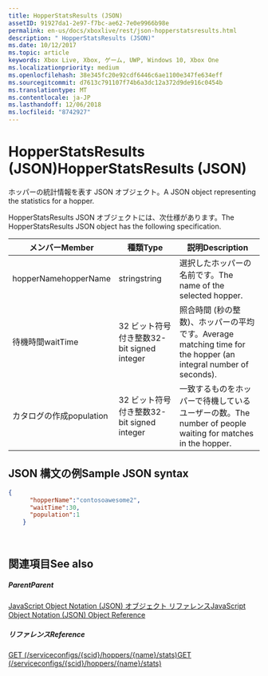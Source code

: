 ```yaml
---
title: HopperStatsResults (JSON)
assetID: 91927da1-2e97-f7bc-ae62-7e0e9966b98e
permalink: en-us/docs/xboxlive/rest/json-hopperstatsresults.html
description: " HopperStatsResults (JSON)"
ms.date: 10/12/2017
ms.topic: article
keywords: Xbox Live, Xbox, ゲーム, UWP, Windows 10, Xbox One
ms.localizationpriority: medium
ms.openlocfilehash: 38e345fc20e92cdf6446c6ae1100e347fe634eff
ms.sourcegitcommit: d7613c791107f74b6a3dc12a372d9de916c0454b
ms.translationtype: MT
ms.contentlocale: ja-JP
ms.lasthandoff: 12/06/2018
ms.locfileid: "8742927"
---
```

# <a name="hopperstatsresults-json"></a><span data-ttu-id="75f87-104">HopperStatsResults (JSON)</span><span class="sxs-lookup"><span data-stu-id="75f87-104">HopperStatsResults (JSON)</span></span>
<span data-ttu-id="75f87-105">ホッパーの統計情報を表す JSON オブジェクト。</span><span class="sxs-lookup"><span data-stu-id="75f87-105">A JSON object representing the statistics for a hopper.</span></span> 
<a id="ID4EN"></a>

  
 
<span data-ttu-id="75f87-106">HopperStatsResults JSON オブジェクトには、次仕様があります。</span><span class="sxs-lookup"><span data-stu-id="75f87-106">The HopperStatsResults JSON object has the following specification.</span></span>
 
| <span data-ttu-id="75f87-107">メンバー</span><span class="sxs-lookup"><span data-stu-id="75f87-107">Member</span></span>| <span data-ttu-id="75f87-108">種類</span><span class="sxs-lookup"><span data-stu-id="75f87-108">Type</span></span>| <span data-ttu-id="75f87-109">説明</span><span class="sxs-lookup"><span data-stu-id="75f87-109">Description</span></span>| 
| --- | --- | --- | 
| <span data-ttu-id="75f87-110">hopperName</span><span class="sxs-lookup"><span data-stu-id="75f87-110">hopperName</span></span>| <span data-ttu-id="75f87-111">string</span><span class="sxs-lookup"><span data-stu-id="75f87-111">string</span></span>| <span data-ttu-id="75f87-112">選択したホッパーの名前です。</span><span class="sxs-lookup"><span data-stu-id="75f87-112">The name of the selected hopper.</span></span>| 
| <span data-ttu-id="75f87-113">待機時間</span><span class="sxs-lookup"><span data-stu-id="75f87-113">waitTime</span></span>| <span data-ttu-id="75f87-114">32 ビット符号付き整数</span><span class="sxs-lookup"><span data-stu-id="75f87-114">32-bit signed integer</span></span>| <span data-ttu-id="75f87-115">照合時間 (秒の整数)、ホッパーの平均です。</span><span class="sxs-lookup"><span data-stu-id="75f87-115">Average matching time for the hopper (an integral number of seconds).</span></span> | 
| <span data-ttu-id="75f87-116">カタログの作成</span><span class="sxs-lookup"><span data-stu-id="75f87-116">population</span></span>| <span data-ttu-id="75f87-117">32 ビット符号付き整数</span><span class="sxs-lookup"><span data-stu-id="75f87-117">32-bit signed integer</span></span>| <span data-ttu-id="75f87-118">一致するものをホッパーで待機しているユーザーの数。</span><span class="sxs-lookup"><span data-stu-id="75f87-118">The number of people waiting for matches in the hopper.</span></span>| 
  
<a id="ID4EW"></a>

 
## <a name="sample-json-syntax"></a><span data-ttu-id="75f87-119">JSON 構文の例</span><span class="sxs-lookup"><span data-stu-id="75f87-119">Sample JSON syntax</span></span> 
 

```json
{
      "hopperName":"contosoawesome2",
      "waitTime":30,
      "population":1
    }
  
    
```

  
<a id="ID4EGB"></a>

 
## <a name="see-also"></a><span data-ttu-id="75f87-120">関連項目</span><span class="sxs-lookup"><span data-stu-id="75f87-120">See also</span></span>
 
<a id="ID4EIB"></a>

 
##### <a name="parent"></a><span data-ttu-id="75f87-121">Parent</span><span class="sxs-lookup"><span data-stu-id="75f87-121">Parent</span></span> 

[<span data-ttu-id="75f87-122">JavaScript Object Notation (JSON) オブジェクト リファレンス</span><span class="sxs-lookup"><span data-stu-id="75f87-122">JavaScript Object Notation (JSON) Object Reference</span></span>](atoc-xboxlivews-reference-json.md)

  
<a id="ID4EUB"></a>

 
##### <a name="reference"></a><span data-ttu-id="75f87-123">リファレンス</span><span class="sxs-lookup"><span data-stu-id="75f87-123">Reference</span></span> 

[<span data-ttu-id="75f87-124">GET (/serviceconfigs/{scid}/hoppers/{name}/stats)</span><span class="sxs-lookup"><span data-stu-id="75f87-124">GET (/serviceconfigs/{scid}/hoppers/{name}/stats)</span></span>](../uri/matchtickets/uri-serviceconfigsscidhoppershoppernamestatsget.md)

   
